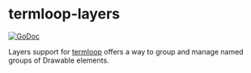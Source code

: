 # termloop-layers

[![GoDoc](https://godoc.org/github.com/aquilax/termloop-layers?status.svg)](https://godoc.org/github.com/aquilax/termloop-layers)

Layers support for [termloop](https://github.com/JoelOtter/termloop) offers a way to group and manage named groups of Drawable elements.

